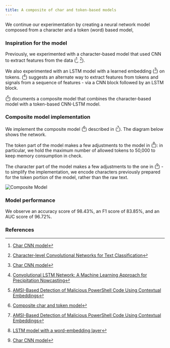 ```yaml
---
title: A composite of char and token-based models
---
```

We continue our experimentation by creating a neural network model composed from a character and a token (word) based model,

### Inspiration for the model
Previously, we experimented with a character-based model that used CNN to extract features from the data ([^colab11], [^paper1]). 

We also experimented with an LSTM model with a learned embedding ([^colab11]) on tokens. ([^paper2]) suggests an alternate way to extract features from tokens and signals from a sequence of features - via a CNN block followed by an LSTM block.

([^paper3]) documents a composite model that combines the character-based model with a token-based CNN-LSTM model.

### Composite model implementation
We implement the composite model ([^colab12]) described in ([^paper3]). The diagram below shows the network.

The token part of the model makes a few adjustments to the model in ([^colab3]): in particular, we hold the maximum number of allowed tokens to 50,000 to keep memory consumption in check.

The character part of the model makes a few adjustments to the one in ([^colab11]) - to simplify the implementation, we encode characters previously prepared for the token portion of the model, rather than the raw text.

![Composite Model](/fakejobs/assets/images/composite_model-2021-01-29.png)

### Model performance
We observe an accuracy score of 98.43%, an F1 score of 83.85%, and an AUC score of 96.72%.

### References
[^colab3]: [LSTM model with a word-embedding layer](https://github.com/r-dube/fakejobs/blob/main/fj_lstm.ipynb)
[^colab11]: [Char CNN model](https://github.com/r-dube/fakejobs/blob/main/fj_char_cnn.ipynb)
[^colab12]: [Composite char and token model](https://github.com/r-dube/fakejobs/blob/main/fj_composite.ipynb)
[^paper1]: [Character-level Convolutional Networks for Text Classification](https://arxiv.org/pdf/1509.01626.pdf)
[^paper2]: [Convolutional LSTM Network: A Machine Learning Approach for Precipitation Nowcasting](https://arxiv.org/pdf/1506.04214.pdf)
[^paper3]: [AMSI-Based Detection of Malicious PowerShell Code Using Contextual Embeddings](https://arxiv.org/abs/1905.09538)
